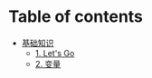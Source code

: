 # Table of contents

* [基础知识](README.md)
  * [1. Let's Go](ji-chu-zhi-shi/1.-lets-go.md)
  * [2. 变量](ji-chu-zhi-shi/2.-bian-liang.md)
